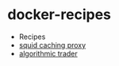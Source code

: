 # docker-recipes

- Recipes
 - [squid caching proxy](./squid/README.md)
 - [algorithmic trader](./algo/README.md)
 
